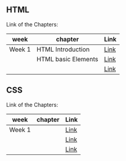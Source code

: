 
## HTML

Link of the Chapters:

| week   | chapter             | Link |
|--------|---------------------|------|
| Week 1 | HTML Introduction   | [Link](./chapters/html/1-HTML_Introduction.md) |
|        | HTML basic Elements | [Link](./chapters/html/2-HTML_BasicElements.md) |
|        |                     | [Link]() |


## CSS

Link of the Chapters:

| week   | chapter             | Link |
|--------|---------------------|------|
| Week 1 |                     | [Link]() |
|        |                     | [Link]() |
|        |                     | [Link]() |

